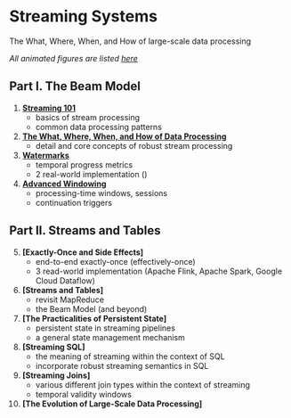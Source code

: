 # Streaming Systems

The What, Where, When, and How of large-scale data processing

*All animated figures are listed [here](http://streamingsystems.net/fig)*

## Part I. The Beam Model

1. **[Streaming 101](01.Streaming_101.md)**
   - basics of stream processing
   - common data processing patterns
2. **[The What, Where, When, and How of Data Processing](02.What_Where_When_How.md)**
   - detail and core concepts of robust stream processing
3. **[Watermarks](03.Watermarks.md)**
   - temporal progress metrics
   - 2 real-world implementation ()
4. **[Advanced Windowing](04.Advanced_Windowing.md)**
   - processing-time windows, sessions
   - continuation triggers

## Part II. Streams and Tables

5. **[Exactly-Once and Side Effects]**
   - end-to-end exactly-once (effectively-once)
   - 3 read-world implementation (Apache Flink, Apache Spark, Google Cloud Dataflow)
6. **[Streams and Tables]**
   - revisit MapReduce
   - the Beam Model (and beyond)
7. **[The Practicalities of Persistent State]**
   - persistent state in streaming pipelines
   - a general state management mechanism
8. **[Streaming SQL]**
   - the meaning of streaming within the context of SQL
   - incorporate robust streaming semantics in SQL
9.  **[Streaming Joins]**
    - various different join types within the context of streaming
    - temporal validity windows
10. **[The Evolution of Large-Scale Data Processing]**
